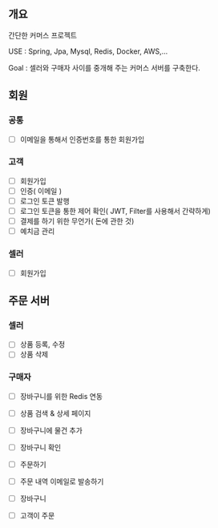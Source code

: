 ## 개요
간단한 커머스 프로젝트

USE : Spring, Jpa, Mysql, Redis, Docker, AWS,...

Goal : 셀러와 구매자 사이를 중개해 주는 커머스 서버를 구축한다.

## 회원

### 공통

- [ ] 이메일을 통해서 인증번호를 통한 회원가입

### 고객
- [ ] 회원가입
- [ ] 인증( 이메일 )
- [ ] 로그인 토큰 발행
- [ ] 로그인 토큰을 통한 제어 확인( JWT, Filter를 사용해서 간략하게)
- [ ] 결제를 하기 위한 무언가( 돈에 관한 것)
- [ ] 예치금 관리

### 셀러
- [ ] 회원가입

## 주문 서버

### 셀러
- [ ] 상품 등록, 수정
- [ ] 상품 삭제
### 구매자
- [ ] 장바구니를 위한 Redis 연동
- [ ] 상품 검색 & 상세 페이지
- [ ] 장바구니에 물건 추가
- [ ] 장바구니 확인
- [ ] 주문하기
- [ ] 주문 내역 이메일로 발송하기

- [ ] 장바구니
- [ ] 고객이 주문
